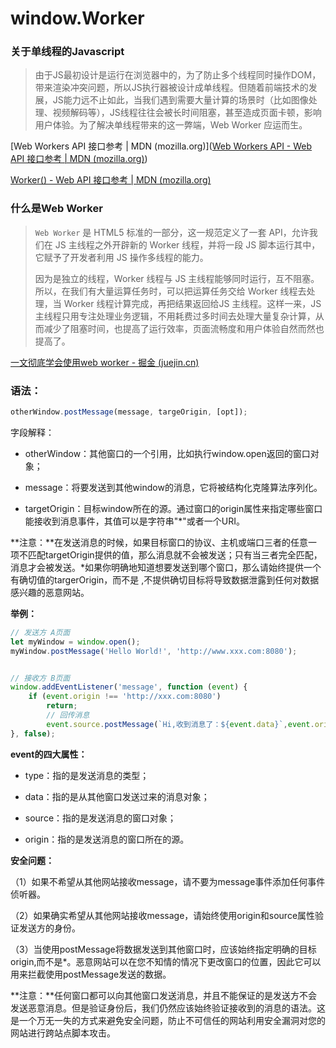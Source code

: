 # window.Worker

### 关于单线程的Javascript

> 由于JS最初设计是运行在浏览器中的，为了防止多个线程同时操作DOM，带来渲染冲突问题，所以JS执行器被设计成单线程。但随着前端技术的发展，JS能力远不止如此，当我们遇到需要大量计算的场景时（比如图像处理、视频解码等），JS线程往往会被长时间阻塞，甚至造成页面卡顿，影响用户体验。为了解决单线程带来的这一弊端，Web Worker 应运而生。

[Web Workers API 接口参考 | MDN (mozilla.org)]([Web Workers API - Web API 接口参考 | MDN (mozilla.org)](https://developer.mozilla.org/zh-CN/docs/Web/API/Web_Workers_API))

[Worker() - Web API 接口参考 | MDN (mozilla.org)](https://developer.mozilla.org/zh-CN/docs/Web/API/Worker/Worker)

###  什么是Web Worker 

> `Web Worker` 是 HTML5 标准的一部分，这一规范定义了一套 API，允许我们在 JS 主线程之外开辟新的 Worker 线程，并将一段 JS 脚本运行其中，它赋予了开发者利用 JS 操作多线程的能力。
>
> 因为是独立的线程，Worker 线程与 JS 主线程能够同时运行，互不阻塞。所以，在我们有大量运算任务时，可以把运算任务交给 Worker 线程去处理，当 Worker 线程计算完成，再把结果返回给JS 主线程。这样一来，JS 主线程只用专注处理业务逻辑，不用耗费过多时间去处理大量复杂计算，从而减少了阻塞时间，也提高了运行效率，页面流畅度和用户体验自然而然也提高了。





[一文彻底学会使用web worker - 掘金 (juejin.cn)](https://juejin.cn/post/7139718200177983524)



### 语法：

```js
otherWindow.postMessage(message, targeOrigin, [opt]);
```

字段解释：

- otherWindow：其他窗口的一个引用，比如执行window.open返回的窗口对象；

- message：将要发送到其他window的消息，它将被结构化克隆算法序列化。

- targetOrigin：目标window所在的源。通过窗口的origin属性来指定哪些窗口能接收到消息事件，其值可以是字符串"*"或者一个URI。

  

**注意：**在发送消息的时候，如果目标窗口的协议、主机或端口三者的任意一项不匹配targetOrigin提供的值，那么消息就不会被发送；只有当三者完全匹配，消息才会被发送。*如果你明确地知道想要发送到哪个窗口，那么请始终提供一个有确切值的targerOrigin，而不是 ,不提供确切目标将导致数据泄露到任何对数据感兴趣的恶意网站。

**举例：**

```javascript
// 发送方 A页面
let myWindow = window.open();
myWindow.postMessage('Hello World!', 'http://www.xxx.com:8080');


// 接收方 B页面
window.addEventListener('message', function (event) {
	if (event.origin !== 'http://xxx.com:8080') 
		return;
		// 回传消息
		event.source.postMessage(`Hi,收到消息了：${event.data}`,event.origin);
}, false);
```

**event的四大属性：**

* type：指的是发送消息的类型；

- data：指的是从其他窗口发送过来的消息对象；

- source：指的是发送消息的窗口对象；

- origin：指的是发送消息的窗口所在的源。



**安全问题：**

（1）如果不希望从其他网站接收message，请不要为message事件添加任何事件侦听器。

（2）如果确实希望从其他网站接收message，请始终使用origin和source属性验证发送方的身份。

（3）当使用postMessage将数据发送到其他窗口时，应该始终指定明确的目标origin,而不是*。恶意网站可以在您不知情的情况下更改窗口的位置，因此它可以用来拦截使用postMessage发送的数据。

**注意：**任何窗口都可以向其他窗口发送消息，并且不能保证的是发送方不会发送恶意消息。但是验证身份后，我们仍然应该始终验证接收到的消息的语法。这是一个万无一失的方式来避免安全问题，防止不可信任的网站利用安全漏洞对您的网站进行跨站点脚本攻击。

